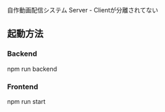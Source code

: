 自作動画配信システム
Server - Clientが分離されてない

## 起動方法

### Backend
npm run backend

### Frontend
npm run start


